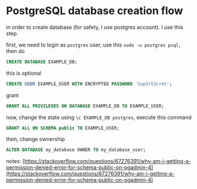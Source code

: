 # PostgreSQL database creation flow

in order to create database (for safety, I use postgres account). I use this step.

first, we need to login as `postgres` user, use this `sudo -u postgres psql`, then do

```sql
CREATE DATABASE EXAMPLE_DB;
```

this is optional
```sql
CREATE USER EXAMPLE_USER WITH ENCRYPTED PASSWORD 'Sup3rS3cret';
```

grant
```sql
GRANT ALL PRIVILEGES ON DATABASE EXAMPLE_DB TO EXAMPLE_USER;
```

now, change the state using `\c EXAMPLE_DB postgres`, execute this command
```sql
GRANT ALL ON SCHEMA public TO EXAMPLE_USER;
```

then, change ownership
```sql
ALTER DATABASE my_database OWNER TO my_database_user;
```

notes: [https://stackoverflow.com/questions/67276391/why-am-i-getting-a-permission-denied-error-for-schema-public-on-pgadmin-4](https://stackoverflow.com/questions/67276391/why-am-i-getting-a-permission-denied-error-for-schema-public-on-pgadmin-4)